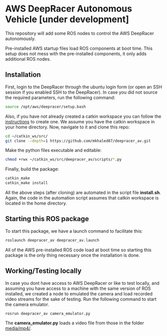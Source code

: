 # AWS DeepRacer Autonomous Vehicle [under development]

This repository will add some ROS nodes to control the AWS DeepRacer autonomously.

Pre-installed AWS startup files load ROS components at boot time.  This setup does not mess with the pre-installed components, it only adds additional ROS nodes.  

## Installation

First, login to the DeepRacer through the ubuntu login form (or open an SSH session if you enabled SSH to the DeepRacer). In case you did not source the required parameters, run the following command:

```bash
source /opt/aws/deepracer/setup.bash
```

Also, if you have not already created a catkin workspace you can follow the [instructions](http://wiki.ros.org/catkin/Tutorials/create_a_workspace) to create one. We assume you have the catkin workspace in your home directory.
Now, navigate to it and clone this repo:

```bash
cd ~/catkin_ws/src/
git clone -–depth=1 https://github.com/mkhaled87/deepracer_av.git
```

Make the python files executable and editable:

```bash
chmod +rwx ~/catkin_ws/src/deepracer_av/scripts/*.py
```

Finally, build the package:

```bash
catkin_make
catkin_make install
```

All the above steps (after cloning) are automated in the script file **install.sh**. Again, the code in the automation script assumes that catkin workspace is located in the home directory.

## Starting this ROS package

To start this package, we have a launch command to facilitate this:

```bash
roslaunch deepracer_av deepracer_av.launch
```

All of the AWS pre-installed ROS code load at boot time so starting this package is the only thing necessary once the installation is done.


## Working/Testing locally

In case you dont have access to AWS DeepRacer or like to test locally, and assuming you have access to a machine
with the same version of ROS installed, we created a node to emulated the camera and load recorded video streams
for the sake of testing. Run the following command to start the camera emulator.

```bash
rosrun deepracer_av camera_emulator.py
```

The **camera_emulator.py** loads a video file from those in the folder [media/mp4/](/media/mp4/).
